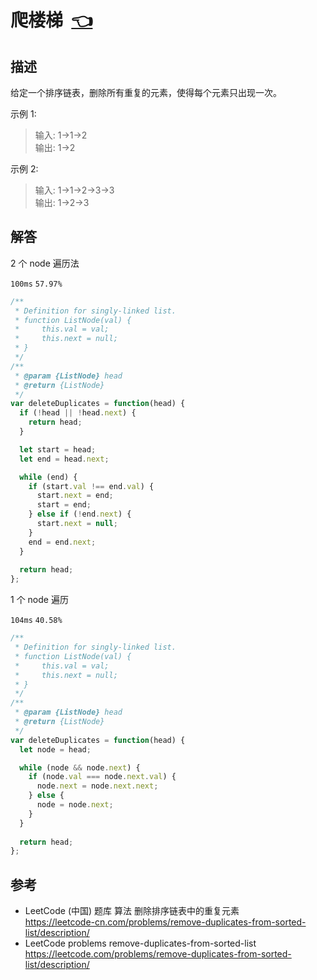 # <a id="removeDuplicatesFromSortedList"></a>爬楼梯&nbsp;&nbsp;[:point_left:][readme.problemSet.algorithm.removeDuplicatesFromSortedList] #

## 描述 ##

给定一个排序链表，删除所有重复的元素，使得每个元素只出现一次。

示例 1:

> 输入: 1->1->2  
> 输出: 1->2

示例 2:

> 输入: 1->1->2->3->3  
> 输出: 1->2->3

## 解答 ##

2 个 node 遍历法

`100ms` `57.97%`

```javascript
/**
 * Definition for singly-linked list.
 * function ListNode(val) {
 *     this.val = val;
 *     this.next = null;
 * }
 */
/**
 * @param {ListNode} head
 * @return {ListNode}
 */
var deleteDuplicates = function(head) {
  if (!head || !head.next) {
    return head;
  }

  let start = head;
  let end = head.next;

  while (end) {
    if (start.val !== end.val) {
      start.next = end;
      start = end;
    } else if (!end.next) {
      start.next = null;
    }
    end = end.next;
  }
  
  return head;
};
```

1 个 node 遍历

`104ms` `40.58%`

```javascript
/**
 * Definition for singly-linked list.
 * function ListNode(val) {
 *     this.val = val;
 *     this.next = null;
 * }
 */
/**
 * @param {ListNode} head
 * @return {ListNode}
 */
var deleteDuplicates = function(head) {
  let node = head;

  while (node && node.next) {
    if (node.val === node.next.val) {
      node.next = node.next.next;
    } else {
      node = node.next;
    }
  }
  
  return head;
};
```

## 参考 ##

* LeetCode (中国) 题库 算法 删除排序链表中的重复元素  
  <https://leetcode-cn.com/problems/remove-duplicates-from-sorted-list/description/>
* LeetCode problems remove-duplicates-from-sorted-list  
  <https://leetcode.com/problems/remove-duplicates-from-sorted-list/description/>

<!-- 链接 开始 -->
[readme.problemSet.algorithm.removeDuplicatesFromSortedList]: ../../README.md#problemSet.algorithm.removeDuplicatesFromSortedList "README"
<!-- 链接 结束 -->